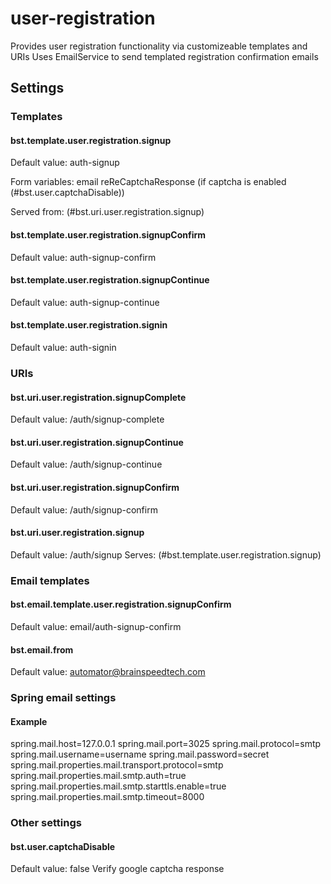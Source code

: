 # user-registration

Provides user registration functionality via customizeable templates and URIs
Uses EmailService to send templated registration confirmation emails

## Settings

### Templates

#### bst.template.user.registration.signup
Default value: auth-signup

Form variables:
email
reReCaptchaResponse (if captcha is enabled (#bst.user.captchaDisable))

Served from: (#bst.uri.user.registration.signup)

#### bst.template.user.registration.signupConfirm
Default value: auth-signup-confirm

#### bst.template.user.registration.signupContinue
Default value: auth-signup-continue

#### bst.template.user.registration.signin
Default value: auth-signin

### URIs

#### bst.uri.user.registration.signupComplete
Default value: /auth/signup-complete

#### bst.uri.user.registration.signupContinue
Default value: /auth/signup-continue

#### bst.uri.user.registration.signupConfirm
Default value: /auth/signup-confirm

#### bst.uri.user.registration.signup
Default value: /auth/signup
Serves: (#bst.template.user.registration.signup)

### Email templates

#### bst.email.template.user.registration.signupConfirm
Default value: email/auth-signup-confirm

#### bst.email.from
Default value: automator@brainspeedtech.com

### Spring email settings

#### Example

spring.mail.host=127.0.0.1
spring.mail.port=3025
spring.mail.protocol=smtp
spring.mail.username=username
spring.mail.password=secret
spring.mail.properties.mail.transport.protocol=smtp
spring.mail.properties.mail.smtp.auth=true
spring.mail.properties.mail.smtp.starttls.enable=true
spring.mail.properties.mail.smtp.timeout=8000

### Other settings

#### bst.user.captchaDisable
Default value: false
Verify google captcha response

